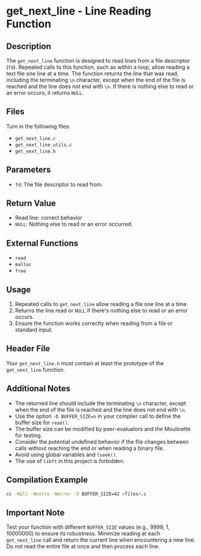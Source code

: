 # get_next_line - Line Reading Function

## Description

The `get_next_line` function is designed to read lines from a file descriptor (`fd`). Repeated calls to this function, such as within a loop, allow reading a text file one line at a time. The function returns the line that was read, including the terminating `\n` character, except when the end of the file is reached and the line does not end with `\n`. If there is nothing else to read or an error occurs, it returns `NULL`.

## Files

Turn in the following files:

- `get_next_line.c`
- `get_next_line_utils.c`
- `get_next_line.h`

## Parameters

- `fd`: The file descriptor to read from.

## Return Value

- Read line: correct behavior
- `NULL`: Nothing else to read or an error occurred.

## External Functions

- `read`
- `malloc`
- `free`

## Usage

1. Repeated calls to `get_next_line` allow reading a file one line at a time.
2. Returns the line read or `NULL` if there's nothing else to read or an error occurs.
3. Ensure the function works correctly when reading from a file or standard input.

## Header File

Your `get_next_line.h` must contain at least the prototype of the `get_next_line` function.

## Additional Notes

- The returned line should include the terminating `\n` character, except when the end of the file is reached and the line does not end with `\n`.
- Use the option `-D BUFFER_SIZE=n` in your compiler call to define the buffer size for `read()`.
- The buffer size can be modified by peer-evaluators and the Moulinette for testing.
- Consider the potential undefined behavior if the file changes between calls without reaching the end or when reading a binary file.
- Avoid using global variables and `lseek()`.
- The use of `libft` in this project is forbidden.

## Compilation Example

```bash
cc -Wall -Wextra -Werror -D BUFFER_SIZE=42 <files>.c
```

## Important Note

Test your function with different `BUFFER_SIZE` values (e.g., 9999, 1, 10000000) to ensure its robustness. Minimize reading at each `get_next_line` call and return the current line when encountering a new line. Do not read the entire file at once and then process each line.

